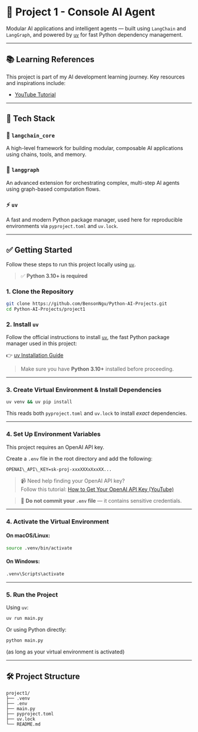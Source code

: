 # 🚀 Project 1 - Console AI Agent

Modular AI applications and intelligent agents — built using `LangChain` and `LangGraph`, and powered by [`uv`](https://github.com/astral-sh/uv) for fast Python dependency management.

---

## 📚 Learning References

This project is part of my AI development learning journey. Key resources and inspirations include:

- [YouTube Tutorial](https://youtu.be/XZdY15sHUa8?si=Sa9U4DFNiB7BkFGT&t=530s)

---

## 🧱 Tech Stack

### 🧠 `langchain_core`
A high-level framework for building modular, composable AI applications using chains, tools, and memory.

### 🔁 `langgraph`
An advanced extension for orchestrating complex, multi-step AI agents using graph-based computation flows.

### ⚡ `uv`
A fast and modern Python package manager, used here for reproducible environments via `pyproject.toml` and `uv.lock`.

---


## ✅ Getting Started

Follow these steps to run this project locally using [`uv`](https://github.com/astral-sh/uv).

> ✅ **Python 3.10+ is required**

### 1. Clone the Repository

```bash
git clone https://github.com/BensonNgu/Python-AI-Projects.git
cd Python-AI-Projects/project1
```

### 2. Install `uv`

Follow the official instructions to install [`uv`](https://docs.astral.sh/uv/getting-started/installation/), the fast Python package manager used in this project:

👉 [uv Installation Guide](https://docs.astral.sh/uv/getting-started/installation/)

> Make sure you have **Python 3.10+** installed before proceeding.


---

### 3. Create Virtual Environment & Install Dependencies

```bash
uv venv && uv pip install
```

This reads both `pyproject.toml` and `uv.lock` to install *exact* dependencies.

---

### 4. Set Up Environment Variables

This project requires an OpenAI API key.

Create a `.env` file in the root directory and add the following:

```text
OPENAI\_API\_KEY=sk-proj-xxxXXXxXxxXX...
```

> 📹 Need help finding your OpenAI API key?  
Follow this tutorial: [How to Get Your OpenAI API Key (YouTube)](https://youtu.be/XZdY15sHUa8?si=Sa9U4DFNiB7BkFGT&t=432s)

> 🔐 **Do not commit your `.env` file** — it contains sensitive credentials.


---

### 4. Activate the Virtual Environment

#### On macOS/Linux:

```bash
source .venv/bin/activate
```

#### On Windows:

```bash
.venv\Scripts\activate
```

---

### 5. Run the Project

Using `uv`:

```bash
uv run main.py
```

Or using Python directly:

```bash
python main.py
```

(as long as your virtual environment is activated)

---

## 🛠 Project Structure

```
project1/
├── .venv
├── .env
├── main.py
├── pyproject.toml
├── uv.lock
└── README.md
```